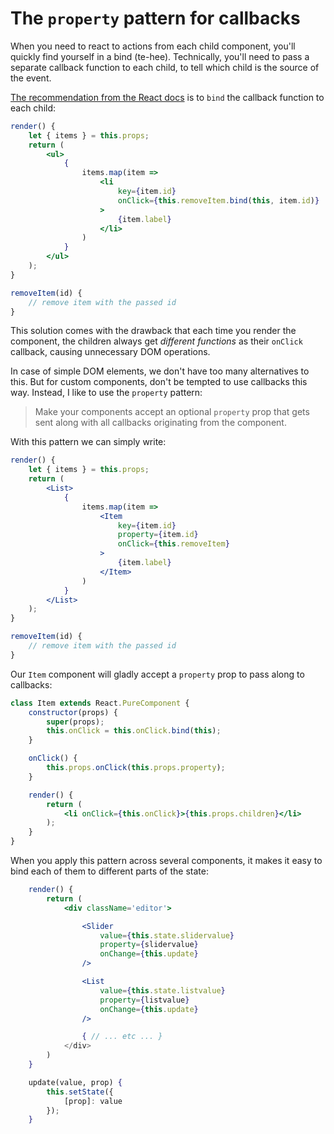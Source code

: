 # The `property` pattern for callbacks

When you need to react to actions from each child component, you'll quickly find yourself in a bind (te-hee). Technically, you'll need to pass a separate callback function to each child, to tell which child is the source of the event.

[The recommendation from the React docs](https://reactjs.org/docs/handling-events.html) is to `bind` the callback function to each child:

```jsx
render() {
	let { items } = this.props;
	return (
		<ul>
			{ 
				items.map(item => 
					<li 
						key={item.id}
						onClick={this.removeItem.bind(this, item.id)}
					>
						{item.label}
					</li>
				)
			}
		</ul>
	);
}

removeItem(id) {
	// remove item with the passed id
}
```

This solution comes with the drawback that each time you render the component, the children always get _different functions_ as their `onClick` callback, causing unnecessary DOM operations.

In case of simple DOM elements, we don't have too many alternatives to this. But for custom components, don't be tempted to use callbacks this way. Instead, I like to use the `property` pattern:

> Make your components accept an optional `property` prop that gets sent along with all callbacks originating from the component.

With this pattern we can simply write:

```jsx
render() {
	let { items } = this.props;
	return (
		<List>
			{ 
				items.map(item => 
					<Item 
						key={item.id}
						property={item.id}
						onClick={this.removeItem}
					>
						{item.label}
					</Item>
				)
			}
		</List>
	);
}

removeItem(id) {
	// remove item with the passed id
}
```

Our `Item` component will gladly accept a `property` prop to pass along to callbacks:

```jsx
class Item extends React.PureComponent {
	constructor(props) {
		super(props);
		this.onClick = this.onClick.bind(this);
	}

	onClick() {
		this.props.onClick(this.props.property);
	}

	render() {
		return (
			<li onClick={this.onClick}>{this.props.children}</li>
		);
	}
}
```

When you apply this pattern across several components, it makes it easy to bind each of them to different parts of the state:

```jsx
	render() {
		return (
			<div className='editor'>

				<Slider 
					value={this.state.slidervalue} 
					property={slidervalue}
					onChange={this.update}
				/>

				<List
					value={this.state.listvalue}
					property={listvalue}
					onChange={this.update}
				/>

				{ // ... etc ... }
			</div>
		)
	}

	update(value, prop) {
		this.setState({
			[prop]: value
		});
	}
```